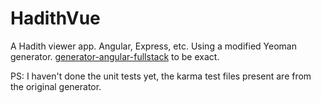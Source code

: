 HadithVue
=========
A Hadith viewer app. Angular, Express, etc. Using a modified Yeoman generator. [generator-angular-fullstack](https://github.com/DaftMonk/generator-angular-fullstack) to be exact.

PS: I haven't done the unit tests yet, the karma test files present are from the original generator.